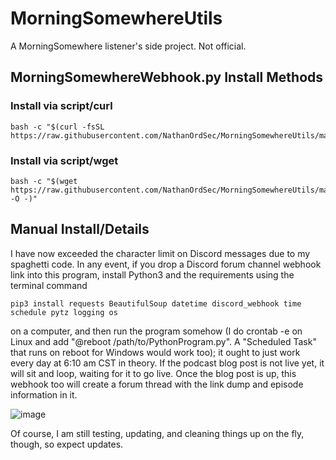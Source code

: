 # MorningSomewhereUtils
A MorningSomewhere listener's side project. Not official. 

## MorningSomewhereWebhook.py Install Methods

### Install via script/curl
```
bash -c "$(curl -fsSL https://raw.githubusercontent.com/NathanOrdSec/MorningSomewhereUtils/main/MSSetup.sh)"
```
### Install via script/wget
```
bash -c "$(wget https://raw.githubusercontent.com/NathanOrdSec/MorningSomewhereUtils/main/MSSetup.sh -O -)"
```
## Manual Install/Details
I have now exceeded the character limit on Discord messages due to my spaghetti code. In any event, if you drop a Discord forum channel webhook link into this program, install Python3 and the requirements using the terminal command
```
pip3 install requests BeautifulSoup datetime discord_webhook time schedule pytz logging os
```
on a computer, and then run the program somehow (I do crontab -e on Linux and add "@reboot /path/to/PythonProgram.py". A "Scheduled Task" that runs on reboot for Windows would work too); it ought to just work every day at 6:10 am CST in theory. If the podcast blog post is not live yet, it will sit and loop, waiting for it to go live. Once the blog post is up, this webhook too will create a forum thread with the link dump and episode information in it.

![image](https://github.com/NathanOrdSec/MorningSomewhereUtils/assets/81328905/17bc6122-8e85-4994-9517-f50efe43e4b9)

Of course, I am still testing, updating, and cleaning things up on the fly, though, so expect updates. 
